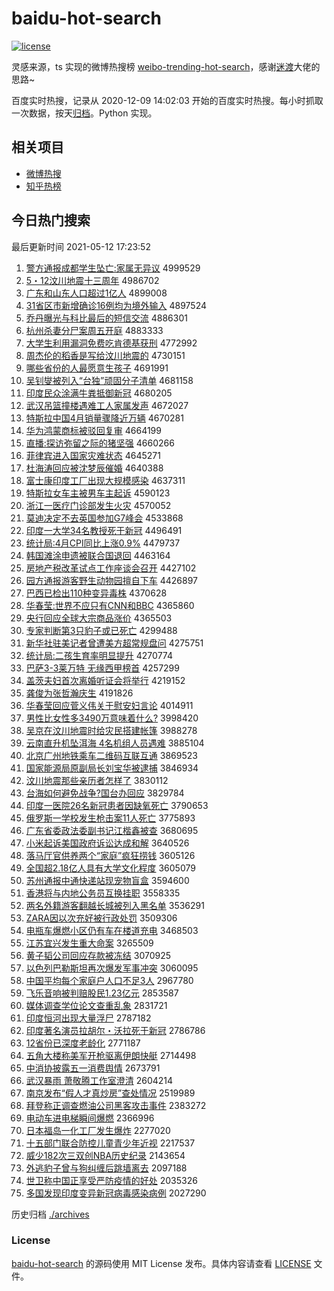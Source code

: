 # baidu-hot-search

[![license](https://img.shields.io/github/license/Arrackisarookie/baidu-hot-search)](https://github.com/Arrackisarookie/baidu-hot-search/blob/master/LICENSE)

灵感来源，ts 实现的微博热搜榜 [weibo-trending-hot-search](https://github.com/justjavac/weibo-trending-hot-search)，感谢[迷渡](https://github.com/justjavac)大佬的思路~

百度实时热搜，记录从 2020-12-09 14:02:03 开始的百度实时热搜。每小时抓取一次数据，按天[归档](./archives)。Python 实现。

## 相关项目
+ [微博热搜](https://github.com/Arrackisarookie/weibo-hot-search)
+ [知乎热榜](https://github.com/Arrackisarookie/zhihu-top-search)

## 今日热门搜索

<!-- Rank Begin -->

最后更新时间 2021-05-12 17:23:52

1. [警方通报成都学生坠亡:家属无异议](http://www.baidu.com/baidu?cl=3&tn=SE_baiduhomet8_jmjb7mjw&rsv_dl=fyb_top&fr=top1000&wd=%BE%AF%B7%BD%CD%A8%B1%A8%B3%C9%B6%BC%D1%A7%C9%FA%D7%B9%CD%F6%3A%BC%D2%CA%F4%CE%DE%D2%EC%D2%E9) 4999529
1. [5・12汶川地震十三周年](http://www.baidu.com/baidu?cl=3&tn=SE_baiduhomet8_jmjb7mjw&rsv_dl=fyb_top&fr=top1000&wd=5%A1%A412%E3%EB%B4%A8%B5%D8%D5%F0%CA%AE%C8%FD%D6%DC%C4%EA) 4986702
1. [广东和山东人口超过1亿人](http://www.baidu.com/baidu?cl=3&tn=SE_baiduhomet8_jmjb7mjw&rsv_dl=fyb_top&fr=top1000&wd=%B9%E3%B6%AB%BA%CD%C9%BD%B6%AB%C8%CB%BF%DA%B3%AC%B9%FD1%D2%DA%C8%CB) 4899008
1. [31省区市新增确诊16例均为境外输入](http://www.baidu.com/baidu?cl=3&tn=SE_baiduhomet8_jmjb7mjw&rsv_dl=fyb_top&fr=top1000&wd=31%CA%A1%C7%F8%CA%D0%D0%C2%D4%F6%C8%B7%D5%EF16%C0%FD%BE%F9%CE%AA%BE%B3%CD%E2%CA%E4%C8%EB) 4897524
1. [乔丹曝光与科比最后的短信交流](http://www.baidu.com/baidu?cl=3&tn=SE_baiduhomet8_jmjb7mjw&rsv_dl=fyb_top&fr=top1000&wd=%C7%C7%B5%A4%C6%D8%B9%E2%D3%EB%BF%C6%B1%C8%D7%EE%BA%F3%B5%C4%B6%CC%D0%C5%BD%BB%C1%F7) 4886301
1. [杭州杀妻分尸案周五开庭](http://www.baidu.com/baidu?cl=3&tn=SE_baiduhomet8_jmjb7mjw&rsv_dl=fyb_top&fr=top1000&wd=%BA%BC%D6%DD%C9%B1%C6%DE%B7%D6%CA%AC%B0%B8%D6%DC%CE%E5%BF%AA%CD%A5) 4883333
1. [大学生利用漏洞免费吃肯德基获刑](http://www.baidu.com/baidu?cl=3&tn=SE_baiduhomet8_jmjb7mjw&rsv_dl=fyb_top&fr=top1000&wd=%B4%F3%D1%A7%C9%FA%C0%FB%D3%C3%C2%A9%B6%B4%C3%E2%B7%D1%B3%D4%BF%CF%B5%C2%BB%F9%BB%F1%D0%CC) 4772992
1. [周杰伦的稻香是写给汶川地震的](http://www.baidu.com/baidu?cl=3&tn=SE_baiduhomet8_jmjb7mjw&rsv_dl=fyb_top&fr=top1000&wd=%D6%DC%BD%DC%C2%D7%B5%C4%B5%BE%CF%E3%CA%C7%D0%B4%B8%F8%E3%EB%B4%A8%B5%D8%D5%F0%B5%C4) 4730151
1. [哪些省份的人最愿意生孩子](http://www.baidu.com/baidu?cl=3&tn=SE_baiduhomet8_jmjb7mjw&rsv_dl=fyb_top&fr=top1000&wd=%C4%C4%D0%A9%CA%A1%B7%DD%B5%C4%C8%CB%D7%EE%D4%B8%D2%E2%C9%FA%BA%A2%D7%D3) 4691991
1. [吴钊燮被列入“台独”顽固分子清单](http://www.baidu.com/baidu?cl=3&tn=SE_baiduhomet8_jmjb7mjw&rsv_dl=fyb_top&fr=top1000&wd=%CE%E2%EE%C8%DB%C6%B1%BB%C1%D0%C8%EB%A1%B0%CC%A8%B6%C0%A1%B1%CD%E7%B9%CC%B7%D6%D7%D3%C7%E5%B5%A5) 4681158
1. [印度民众涂满牛粪抵御新冠](http://www.baidu.com/baidu?cl=3&tn=SE_baiduhomet8_jmjb7mjw&rsv_dl=fyb_top&fr=top1000&wd=%D3%A1%B6%C8%C3%F1%D6%DA%CD%BF%C2%FA%C5%A3%B7%E0%B5%D6%D3%F9%D0%C2%B9%DA) 4680205
1. [武汉吊篮撞楼遇难工人家属发声](http://www.baidu.com/baidu?cl=3&tn=SE_baiduhomet8_jmjb7mjw&rsv_dl=fyb_top&fr=top1000&wd=%CE%E4%BA%BA%B5%F5%C0%BA%D7%B2%C2%A5%D3%F6%C4%D1%B9%A4%C8%CB%BC%D2%CA%F4%B7%A2%C9%F9) 4672027
1. [特斯拉中国4月销量骤降近万辆](http://www.baidu.com/baidu?cl=3&tn=SE_baiduhomet8_jmjb7mjw&rsv_dl=fyb_top&fr=top1000&wd=%CC%D8%CB%B9%C0%AD%D6%D0%B9%FA4%D4%C2%CF%FA%C1%BF%D6%E8%BD%B5%BD%FC%CD%F2%C1%BE) 4670281
1. [华为鸿蒙商标被驳回复审](http://www.baidu.com/baidu?cl=3&tn=SE_baiduhomet8_jmjb7mjw&rsv_dl=fyb_top&fr=top1000&wd=%BB%AA%CE%AA%BA%E8%C3%C9%C9%CC%B1%EA%B1%BB%B2%B5%BB%D8%B8%B4%C9%F3) 4664199
1. [直播:探访弥留之际的猪坚强](http://www.baidu.com/baidu?cl=3&tn=SE_baiduhomet8_jmjb7mjw&rsv_dl=fyb_top&fr=top1000&wd=%D6%B1%B2%A5%3A%CC%BD%B7%C3%C3%D6%C1%F4%D6%AE%BC%CA%B5%C4%D6%ED%BC%E1%C7%BF) 4660266
1. [菲律宾进入国家灾难状态](http://www.baidu.com/baidu?cl=3&tn=SE_baiduhomet8_jmjb7mjw&rsv_dl=fyb_top&fr=top1000&wd=%B7%C6%C2%C9%B1%F6%BD%F8%C8%EB%B9%FA%BC%D2%D4%D6%C4%D1%D7%B4%CC%AC) 4645271
1. [杜海涛回应被沈梦辰催婚](http://www.baidu.com/baidu?cl=3&tn=SE_baiduhomet8_jmjb7mjw&rsv_dl=fyb_top&fr=top1000&wd=%B6%C5%BA%A3%CC%CE%BB%D8%D3%A6%B1%BB%C9%F2%C3%CE%B3%BD%B4%DF%BB%E9) 4640388
1. [富士康印度工厂出现大规模感染](http://www.baidu.com/baidu?cl=3&tn=SE_baiduhomet8_jmjb7mjw&rsv_dl=fyb_top&fr=top1000&wd=%B8%BB%CA%BF%BF%B5%D3%A1%B6%C8%B9%A4%B3%A7%B3%F6%CF%D6%B4%F3%B9%E6%C4%A3%B8%D0%C8%BE) 4637311
1. [特斯拉女车主被男车主起诉](http://www.baidu.com/baidu?cl=3&tn=SE_baiduhomet8_jmjb7mjw&rsv_dl=fyb_top&fr=top1000&wd=%CC%D8%CB%B9%C0%AD%C5%AE%B3%B5%D6%F7%B1%BB%C4%D0%B3%B5%D6%F7%C6%F0%CB%DF) 4590123
1. [浙江一医疗门诊部发生火灾](http://www.baidu.com/baidu?cl=3&tn=SE_baiduhomet8_jmjb7mjw&rsv_dl=fyb_top&fr=top1000&wd=%D5%E3%BD%AD%D2%BB%D2%BD%C1%C6%C3%C5%D5%EF%B2%BF%B7%A2%C9%FA%BB%F0%D4%D6) 4570052
1. [莫迪决定不去英国参加G7峰会](http://www.baidu.com/baidu?cl=3&tn=SE_baiduhomet8_jmjb7mjw&rsv_dl=fyb_top&fr=top1000&wd=%C4%AA%B5%CF%BE%F6%B6%A8%B2%BB%C8%A5%D3%A2%B9%FA%B2%CE%BC%D3G7%B7%E5%BB%E1) 4533868
1. [印度一大学34名教授死于新冠](http://www.baidu.com/baidu?cl=3&tn=SE_baiduhomet8_jmjb7mjw&rsv_dl=fyb_top&fr=top1000&wd=%D3%A1%B6%C8%D2%BB%B4%F3%D1%A734%C3%FB%BD%CC%CA%DA%CB%C0%D3%DA%D0%C2%B9%DA) 4496491
1. [统计局:4月CPI同比上涨0.9%](http://www.baidu.com/baidu?cl=3&tn=SE_baiduhomet8_jmjb7mjw&rsv_dl=fyb_top&fr=top1000&wd=%CD%B3%BC%C6%BE%D6%3A4%D4%C2CPI%CD%AC%B1%C8%C9%CF%D5%C70.9%25) 4479737
1. [韩国滩涂申遗被联合国退回](http://www.baidu.com/baidu?cl=3&tn=SE_baiduhomet8_jmjb7mjw&rsv_dl=fyb_top&fr=top1000&wd=%BA%AB%B9%FA%CC%B2%CD%BF%C9%EA%D2%C5%B1%BB%C1%AA%BA%CF%B9%FA%CD%CB%BB%D8) 4463164
1. [房地产税改革试点工作座谈会召开](http://www.baidu.com/baidu?cl=3&tn=SE_baiduhomet8_jmjb7mjw&rsv_dl=fyb_top&fr=top1000&wd=%B7%BF%B5%D8%B2%FA%CB%B0%B8%C4%B8%EF%CA%D4%B5%E3%B9%A4%D7%F7%D7%F9%CC%B8%BB%E1%D5%D9%BF%AA) 4427102
1. [园方通报游客野生动物园擅自下车](http://www.baidu.com/baidu?cl=3&tn=SE_baiduhomet8_jmjb7mjw&rsv_dl=fyb_top&fr=top1000&wd=%D4%B0%B7%BD%CD%A8%B1%A8%D3%CE%BF%CD%D2%B0%C9%FA%B6%AF%CE%EF%D4%B0%C9%C3%D7%D4%CF%C2%B3%B5) 4426897
1. [巴西已检出110种变异毒株](http://www.baidu.com/baidu?cl=3&tn=SE_baiduhomet8_jmjb7mjw&rsv_dl=fyb_top&fr=top1000&wd=%B0%CD%CE%F7%D2%D1%BC%EC%B3%F6110%D6%D6%B1%E4%D2%EC%B6%BE%D6%EA) 4370628
1. [华春莹:世界不应只有CNN和BBC](http://www.baidu.com/baidu?cl=3&tn=SE_baiduhomet8_jmjb7mjw&rsv_dl=fyb_top&fr=top1000&wd=%BB%AA%B4%BA%D3%A8%3A%CA%C0%BD%E7%B2%BB%D3%A6%D6%BB%D3%D0CNN%BA%CDBBC) 4365860
1. [央行回应全球大宗商品涨价](http://www.baidu.com/baidu?cl=3&tn=SE_baiduhomet8_jmjb7mjw&rsv_dl=fyb_top&fr=top1000&wd=%D1%EB%D0%D0%BB%D8%D3%A6%C8%AB%C7%F2%B4%F3%D7%DA%C9%CC%C6%B7%D5%C7%BC%DB) 4365503
1. [专家判断第3只豹子或已死亡](http://www.baidu.com/baidu?cl=3&tn=SE_baiduhomet8_jmjb7mjw&rsv_dl=fyb_top&fr=top1000&wd=%D7%A8%BC%D2%C5%D0%B6%CF%B5%DA3%D6%BB%B1%AA%D7%D3%BB%F2%D2%D1%CB%C0%CD%F6) 4299488
1. [新华社驻美记者曾遭美方超常规盘问](http://www.baidu.com/baidu?cl=3&tn=SE_baiduhomet8_jmjb7mjw&rsv_dl=fyb_top&fr=top1000&wd=%D0%C2%BB%AA%C9%E7%D7%A4%C3%C0%BC%C7%D5%DF%D4%F8%D4%E2%C3%C0%B7%BD%B3%AC%B3%A3%B9%E6%C5%CC%CE%CA) 4275751
1. [统计局:二孩生育率明显提升](http://www.baidu.com/baidu?cl=3&tn=SE_baiduhomet8_jmjb7mjw&rsv_dl=fyb_top&fr=top1000&wd=%CD%B3%BC%C6%BE%D6%3A%B6%FE%BA%A2%C9%FA%D3%FD%C2%CA%C3%F7%CF%D4%CC%E1%C9%FD) 4270774
1. [巴萨3-3莱万特 无缘西甲榜首](http://www.baidu.com/baidu?cl=3&tn=SE_baiduhomet8_jmjb7mjw&rsv_dl=fyb_top&fr=top1000&wd=%B0%CD%C8%F83-3%C0%B3%CD%F2%CC%D8%20%CE%DE%D4%B5%CE%F7%BC%D7%B0%F1%CA%D7) 4257299
1. [盖茨夫妇首次离婚听证会将举行](http://www.baidu.com/baidu?cl=3&tn=SE_baiduhomet8_jmjb7mjw&rsv_dl=fyb_top&fr=top1000&wd=%B8%C7%B4%C4%B7%F2%B8%BE%CA%D7%B4%CE%C0%EB%BB%E9%CC%FD%D6%A4%BB%E1%BD%AB%BE%D9%D0%D0) 4219152
1. [龚俊为张哲瀚庆生](http://www.baidu.com/baidu?cl=3&tn=SE_baiduhomet8_jmjb7mjw&rsv_dl=fyb_top&fr=top1000&wd=%B9%A8%BF%A1%CE%AA%D5%C5%D5%DC%E5%AB%C7%EC%C9%FA) 4191826
1. [华春莹回应菅义伟关于慰安妇言论](http://www.baidu.com/baidu?cl=3&tn=SE_baiduhomet8_jmjb7mjw&rsv_dl=fyb_top&fr=top1000&wd=%BB%AA%B4%BA%D3%A8%BB%D8%D3%A6%DD%D1%D2%E5%CE%B0%B9%D8%D3%DA%CE%BF%B0%B2%B8%BE%D1%D4%C2%DB) 4014911
1. [男性比女性多3490万意味着什么?](http://www.baidu.com/baidu?cl=3&tn=SE_baiduhomet8_jmjb7mjw&rsv_dl=fyb_top&fr=top1000&wd=%C4%D0%D0%D4%B1%C8%C5%AE%D0%D4%B6%E03490%CD%F2%D2%E2%CE%B6%D7%C5%CA%B2%C3%B4%3F) 3998420
1. [吴京在汶川地震时给灾民搭建帐篷](http://www.baidu.com/baidu?cl=3&tn=SE_baiduhomet8_jmjb7mjw&rsv_dl=fyb_top&fr=top1000&wd=%CE%E2%BE%A9%D4%DA%E3%EB%B4%A8%B5%D8%D5%F0%CA%B1%B8%F8%D4%D6%C3%F1%B4%EE%BD%A8%D5%CA%C5%F1) 3988278
1. [云南直升机坠洱海 4名机组人员遇难](http://www.baidu.com/baidu?cl=3&tn=SE_baiduhomet8_jmjb7mjw&rsv_dl=fyb_top&fr=top1000&wd=%D4%C6%C4%CF%D6%B1%C9%FD%BB%FA%D7%B9%B6%FD%BA%A3%204%C3%FB%BB%FA%D7%E9%C8%CB%D4%B1%D3%F6%C4%D1) 3885104
1. [北京广州地铁乘车二维码互联互通](http://www.baidu.com/baidu?cl=3&tn=SE_baiduhomet8_jmjb7mjw&rsv_dl=fyb_top&fr=top1000&wd=%B1%B1%BE%A9%B9%E3%D6%DD%B5%D8%CC%FA%B3%CB%B3%B5%B6%FE%CE%AC%C2%EB%BB%A5%C1%AA%BB%A5%CD%A8) 3869523
1. [国家能源局原副局长刘宝华被逮捕](http://www.baidu.com/baidu?cl=3&tn=SE_baiduhomet8_jmjb7mjw&rsv_dl=fyb_top&fr=top1000&wd=%B9%FA%BC%D2%C4%DC%D4%B4%BE%D6%D4%AD%B8%B1%BE%D6%B3%A4%C1%F5%B1%A6%BB%AA%B1%BB%B4%FE%B2%B6) 3846934
1. [汶川地震那些亲历者怎样了](http://www.baidu.com/baidu?cl=3&tn=SE_baiduhomet8_jmjb7mjw&rsv_dl=fyb_top&fr=top1000&wd=%E3%EB%B4%A8%B5%D8%D5%F0%C4%C7%D0%A9%C7%D7%C0%FA%D5%DF%D4%F5%D1%F9%C1%CB) 3830112
1. [台海如何避免战争?国台办回应](http://www.baidu.com/baidu?cl=3&tn=SE_baiduhomet8_jmjb7mjw&rsv_dl=fyb_top&fr=top1000&wd=%CC%A8%BA%A3%C8%E7%BA%CE%B1%DC%C3%E2%D5%BD%D5%F9%3F%B9%FA%CC%A8%B0%EC%BB%D8%D3%A6) 3829784
1. [印度一医院26名新冠患者因缺氧死亡](http://www.baidu.com/baidu?cl=3&tn=SE_baiduhomet8_jmjb7mjw&rsv_dl=fyb_top&fr=top1000&wd=%D3%A1%B6%C8%D2%BB%D2%BD%D4%BA26%C3%FB%D0%C2%B9%DA%BB%BC%D5%DF%D2%F2%C8%B1%D1%F5%CB%C0%CD%F6) 3790653
1. [俄罗斯一学校发生枪击案11人死亡](http://www.baidu.com/baidu?cl=3&tn=SE_baiduhomet8_jmjb7mjw&rsv_dl=fyb_top&fr=top1000&wd=%B6%ED%C2%DE%CB%B9%D2%BB%D1%A7%D0%A3%B7%A2%C9%FA%C7%B9%BB%F7%B0%B811%C8%CB%CB%C0%CD%F6) 3775893
1. [广东省委政法委副书记江楷鑫被查](http://www.baidu.com/baidu?cl=3&tn=SE_baiduhomet8_jmjb7mjw&rsv_dl=fyb_top&fr=top1000&wd=%B9%E3%B6%AB%CA%A1%CE%AF%D5%FE%B7%A8%CE%AF%B8%B1%CA%E9%BC%C7%BD%AD%BF%AC%F6%CE%B1%BB%B2%E9) 3680695
1. [小米起诉美国政府诉讼达成和解](http://www.baidu.com/baidu?cl=3&tn=SE_baiduhomet8_jmjb7mjw&rsv_dl=fyb_top&fr=top1000&wd=%D0%A1%C3%D7%C6%F0%CB%DF%C3%C0%B9%FA%D5%FE%B8%AE%CB%DF%CB%CF%B4%EF%B3%C9%BA%CD%BD%E2) 3640526
1. [落马厅官供养两个“家庭”疯狂捞钱](http://www.baidu.com/baidu?cl=3&tn=SE_baiduhomet8_jmjb7mjw&rsv_dl=fyb_top&fr=top1000&wd=%C2%E4%C2%ED%CC%FC%B9%D9%B9%A9%D1%F8%C1%BD%B8%F6%A1%B0%BC%D2%CD%A5%A1%B1%B7%E8%BF%F1%C0%CC%C7%AE) 3605126
1. [全国超2.18亿人具有大学文化程度](http://www.baidu.com/baidu?cl=3&tn=SE_baiduhomet8_jmjb7mjw&rsv_dl=fyb_top&fr=top1000&wd=%C8%AB%B9%FA%B3%AC2.18%D2%DA%C8%CB%BE%DF%D3%D0%B4%F3%D1%A7%CE%C4%BB%AF%B3%CC%B6%C8) 3605079
1. [苏州通报中通快递站现宠物盲盒](http://www.baidu.com/baidu?cl=3&tn=SE_baiduhomet8_jmjb7mjw&rsv_dl=fyb_top&fr=top1000&wd=%CB%D5%D6%DD%CD%A8%B1%A8%D6%D0%CD%A8%BF%EC%B5%DD%D5%BE%CF%D6%B3%E8%CE%EF%C3%A4%BA%D0) 3594600
1. [香港将与内地公务员互换挂职](http://www.baidu.com/baidu?cl=3&tn=SE_baiduhomet8_jmjb7mjw&rsv_dl=fyb_top&fr=top1000&wd=%CF%E3%B8%DB%BD%AB%D3%EB%C4%DA%B5%D8%B9%AB%CE%F1%D4%B1%BB%A5%BB%BB%B9%D2%D6%B0) 3558335
1. [两名外籍游客翻越长城被列入黑名单](http://www.baidu.com/baidu?cl=3&tn=SE_baiduhomet8_jmjb7mjw&rsv_dl=fyb_top&fr=top1000&wd=%C1%BD%C3%FB%CD%E2%BC%AE%D3%CE%BF%CD%B7%AD%D4%BD%B3%A4%B3%C7%B1%BB%C1%D0%C8%EB%BA%DA%C3%FB%B5%A5) 3536291
1. [ZARA因以次充好被行政处罚](http://www.baidu.com/baidu?cl=3&tn=SE_baiduhomet8_jmjb7mjw&rsv_dl=fyb_top&fr=top1000&wd=ZARA%D2%F2%D2%D4%B4%CE%B3%E4%BA%C3%B1%BB%D0%D0%D5%FE%B4%A6%B7%A3) 3509306
1. [电瓶车爆燃小区仍有车在楼道充电](http://www.baidu.com/baidu?cl=3&tn=SE_baiduhomet8_jmjb7mjw&rsv_dl=fyb_top&fr=top1000&wd=%B5%E7%C6%BF%B3%B5%B1%AC%C8%BC%D0%A1%C7%F8%C8%D4%D3%D0%B3%B5%D4%DA%C2%A5%B5%C0%B3%E4%B5%E7) 3468503
1. [江苏宜兴发生重大命案](http://www.baidu.com/baidu?cl=3&tn=SE_baiduhomet8_jmjb7mjw&rsv_dl=fyb_top&fr=top1000&wd=%BD%AD%CB%D5%D2%CB%D0%CB%B7%A2%C9%FA%D6%D8%B4%F3%C3%FC%B0%B8) 3265509
1. [黄子韬公司回应存款被冻结](http://www.baidu.com/baidu?cl=3&tn=SE_baiduhomet8_jmjb7mjw&rsv_dl=fyb_top&fr=top1000&wd=%BB%C6%D7%D3%E8%BA%B9%AB%CB%BE%BB%D8%D3%A6%B4%E6%BF%EE%B1%BB%B6%B3%BD%E1) 3070925
1. [以色列巴勒斯坦再次爆发军事冲突](http://www.baidu.com/baidu?cl=3&tn=SE_baiduhomet8_jmjb7mjw&rsv_dl=fyb_top&fr=top1000&wd=%D2%D4%C9%AB%C1%D0%B0%CD%C0%D5%CB%B9%CC%B9%D4%D9%B4%CE%B1%AC%B7%A2%BE%FC%CA%C2%B3%E5%CD%BB) 3060095
1. [中国平均每个家庭户人口不足3人](http://www.baidu.com/baidu?cl=3&tn=SE_baiduhomet8_jmjb7mjw&rsv_dl=fyb_top&fr=top1000&wd=%D6%D0%B9%FA%C6%BD%BE%F9%C3%BF%B8%F6%BC%D2%CD%A5%BB%A7%C8%CB%BF%DA%B2%BB%D7%E33%C8%CB) 2967780
1. [飞乐音响被判赔股民1.23亿元](http://www.baidu.com/baidu?cl=3&tn=SE_baiduhomet8_jmjb7mjw&rsv_dl=fyb_top&fr=top1000&wd=%B7%C9%C0%D6%D2%F4%CF%EC%B1%BB%C5%D0%C5%E2%B9%C9%C3%F11.23%D2%DA%D4%AA) 2853587
1. [媒体调查学位论文查重乱象](http://www.baidu.com/baidu?cl=3&tn=SE_baiduhomet8_jmjb7mjw&rsv_dl=fyb_top&fr=top1000&wd=%C3%BD%CC%E5%B5%F7%B2%E9%D1%A7%CE%BB%C2%DB%CE%C4%B2%E9%D6%D8%C2%D2%CF%F3) 2831721
1. [印度恒河出现大量浮尸](http://www.baidu.com/baidu?cl=3&tn=SE_baiduhomet8_jmjb7mjw&rsv_dl=fyb_top&fr=top1000&wd=%D3%A1%B6%C8%BA%E3%BA%D3%B3%F6%CF%D6%B4%F3%C1%BF%B8%A1%CA%AC) 2787182
1. [印度著名演员拉胡尔・沃拉死于新冠](http://www.baidu.com/baidu?cl=3&tn=SE_baiduhomet8_jmjb7mjw&rsv_dl=fyb_top&fr=top1000&wd=%D3%A1%B6%C8%D6%F8%C3%FB%D1%DD%D4%B1%C0%AD%BA%FA%B6%FB%A1%A4%CE%D6%C0%AD%CB%C0%D3%DA%D0%C2%B9%DA) 2786786
1. [12省份已深度老龄化](http://www.baidu.com/baidu?cl=3&tn=SE_baiduhomet8_jmjb7mjw&rsv_dl=fyb_top&fr=top1000&wd=12%CA%A1%B7%DD%D2%D1%C9%EE%B6%C8%C0%CF%C1%E4%BB%AF) 2771187
1. [五角大楼称美军开枪驱离伊朗快艇](http://www.baidu.com/baidu?cl=3&tn=SE_baiduhomet8_jmjb7mjw&rsv_dl=fyb_top&fr=top1000&wd=%CE%E5%BD%C7%B4%F3%C2%A5%B3%C6%C3%C0%BE%FC%BF%AA%C7%B9%C7%FD%C0%EB%D2%C1%C0%CA%BF%EC%CD%A7) 2714498
1. [中消协披露五一消费舆情](http://www.baidu.com/baidu?cl=3&tn=SE_baiduhomet8_jmjb7mjw&rsv_dl=fyb_top&fr=top1000&wd=%D6%D0%CF%FB%D0%AD%C5%FB%C2%B6%CE%E5%D2%BB%CF%FB%B7%D1%D3%DF%C7%E9) 2673791
1. [武汉暴雨 萧敬腾工作室澄清](http://www.baidu.com/baidu?cl=3&tn=SE_baiduhomet8_jmjb7mjw&rsv_dl=fyb_top&fr=top1000&wd=%CE%E4%BA%BA%B1%A9%D3%EA%20%CF%F4%BE%B4%CC%DA%B9%A4%D7%F7%CA%D2%B3%CE%C7%E5) 2604214
1. [南京发布“假人才真炒房”查处情况](http://www.baidu.com/baidu?cl=3&tn=SE_baiduhomet8_jmjb7mjw&rsv_dl=fyb_top&fr=top1000&wd=%C4%CF%BE%A9%B7%A2%B2%BC%A1%B0%BC%D9%C8%CB%B2%C5%D5%E6%B3%B4%B7%BF%A1%B1%B2%E9%B4%A6%C7%E9%BF%F6) 2519989
1. [拜登称正调查燃油公司黑客攻击事件](http://www.baidu.com/baidu?cl=3&tn=SE_baiduhomet8_jmjb7mjw&rsv_dl=fyb_top&fr=top1000&wd=%B0%DD%B5%C7%B3%C6%D5%FD%B5%F7%B2%E9%C8%BC%D3%CD%B9%AB%CB%BE%BA%DA%BF%CD%B9%A5%BB%F7%CA%C2%BC%FE) 2383272
1. [电动车进电梯瞬间爆燃](http://www.baidu.com/baidu?cl=3&tn=SE_baiduhomet8_jmjb7mjw&rsv_dl=fyb_top&fr=top1000&wd=%B5%E7%B6%AF%B3%B5%BD%F8%B5%E7%CC%DD%CB%B2%BC%E4%B1%AC%C8%BC) 2366996
1. [日本福岛一化工厂发生爆炸](http://www.baidu.com/baidu?cl=3&tn=SE_baiduhomet8_jmjb7mjw&rsv_dl=fyb_top&fr=top1000&wd=%C8%D5%B1%BE%B8%A3%B5%BA%D2%BB%BB%AF%B9%A4%B3%A7%B7%A2%C9%FA%B1%AC%D5%A8) 2277020
1. [十五部门联合防控儿童青少年近视](http://www.baidu.com/baidu?cl=3&tn=SE_baiduhomet8_jmjb7mjw&rsv_dl=fyb_top&fr=top1000&wd=%CA%AE%CE%E5%B2%BF%C3%C5%C1%AA%BA%CF%B7%C0%BF%D8%B6%F9%CD%AF%C7%E0%C9%D9%C4%EA%BD%FC%CA%D3) 2217537
1. [威少182次三双创NBA历史纪录](http://www.baidu.com/baidu?cl=3&tn=SE_baiduhomet8_jmjb7mjw&rsv_dl=fyb_top&fr=top1000&wd=%CD%FE%C9%D9182%B4%CE%C8%FD%CB%AB%B4%B4NBA%C0%FA%CA%B7%BC%CD%C2%BC) 2143654
1. [外逃豹子曾与狗纠缠后跳墙离去](http://www.baidu.com/baidu?cl=3&tn=SE_baiduhomet8_jmjb7mjw&rsv_dl=fyb_top&fr=top1000&wd=%CD%E2%CC%D3%B1%AA%D7%D3%D4%F8%D3%EB%B9%B7%BE%C0%B2%F8%BA%F3%CC%F8%C7%BD%C0%EB%C8%A5) 2097188
1. [世卫称中国正享受严防疫情的好处](http://www.baidu.com/baidu?cl=3&tn=SE_baiduhomet8_jmjb7mjw&rsv_dl=fyb_top&fr=top1000&wd=%CA%C0%CE%C0%B3%C6%D6%D0%B9%FA%D5%FD%CF%ED%CA%DC%D1%CF%B7%C0%D2%DF%C7%E9%B5%C4%BA%C3%B4%A6) 2035326
1. [多国发现印度变异新冠病毒感染病例](http://www.baidu.com/baidu?cl=3&tn=SE_baiduhomet8_jmjb7mjw&rsv_dl=fyb_top&fr=top1000&wd=%B6%E0%B9%FA%B7%A2%CF%D6%D3%A1%B6%C8%B1%E4%D2%EC%D0%C2%B9%DA%B2%A1%B6%BE%B8%D0%C8%BE%B2%A1%C0%FD) 2027290
<!-- Rank End -->

历史归档 [./archives](./archives)

### License

[baidu-hot-search](https://github.com/Arrackisarookie/baidu-hot-search) 的源码使用 MIT License 发布。具体内容请查看 [LICENSE](./LICENSE) 文件。
